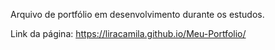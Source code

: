 Arquivo de portfólio em desenvolvimento durante os estudos.

Link da página: https://liracamila.github.io/Meu-Portfolio/
